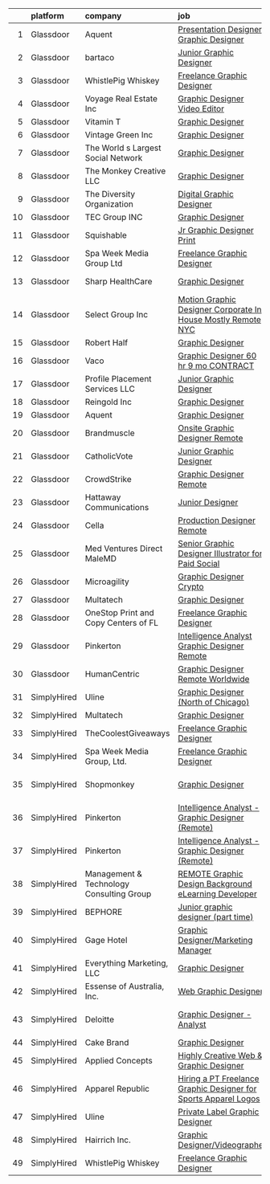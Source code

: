 

|    | platform    | company                                  | job                                                                                                                                                                                                                                                                                                                                                                                                                                                                                                                                                                                                                                                                                                                                                                                                                                                                                                                                                                                                                                                                                                                              | update_time   | location                   |
|---:|:------------|:-----------------------------------------|:---------------------------------------------------------------------------------------------------------------------------------------------------------------------------------------------------------------------------------------------------------------------------------------------------------------------------------------------------------------------------------------------------------------------------------------------------------------------------------------------------------------------------------------------------------------------------------------------------------------------------------------------------------------------------------------------------------------------------------------------------------------------------------------------------------------------------------------------------------------------------------------------------------------------------------------------------------------------------------------------------------------------------------------------------------------------------------------------------------------------------------|:--------------|:---------------------------|
|  1 | Glassdoor   | Aquent                                   | [Presentation Designer  Graphic Designer ](https://www.glassdoor.com/partner/jobListing.htm?pos=117&ao=1110586&s=58&guid=00000183c0c0e1cca118b909a4d98eac&src=GD_JOB_AD&t=SR&vt=w&cs=1_05b555d7&cb=1665386210083&jobListingId=1008189394084&cpc=654405A9B1E0A9F5&jrtk=3-0-1gf0c1ofci15t801-1gf0c1ofsg2dg800-dafe035123138967--6NYlbfkN0DMrcEu7yrtATojKJA7cEzGQ3FdRGWLh0CZQInL4ECGI9gD0Wolx9R2v-Aex0-GK05WbSFsLDV-Te1Dh9i4CkkhTa4Tp1t-hgTi2jUAQuQ6M0fJIXc-PCtuzlZ4axQ57Z9YNhLZtTDWZewO7ZXmT8cFzm8bI78Vb_bClEVD8pn7IDt5QMzzNrQ98jpIN4Cl89D-uhyqFcShGnT-wqJLVSB70zR_kDrMX0GyJDbBGzl1cfYhVvFg85t78JtEGXQbicNCe9585SwqxjDCjNKqeikAPYJrOEd1zi40Q8-guN9Dq7VUoS8vvong5urgySVIZtNHVgzJ_LMrs6qK6ac0IQ0VjUKNW1xNbBvlxZLEdGmSREH4jVNqIn9jva_5Xrez21OpTpyFVh8M3zuRZhd5RuhYCrV8PbC3oNcoXt5sm3NBzNP9j8BnQt1K8jcVR88bGrARtRqFyhKFyw%3D%3D)                                                                                                                                                                                                                                                                                                       | 3d            | New York, NY               |
|  2 | Glassdoor   | bartaco                                  | [Junior Graphic Designer](https://www.glassdoor.com/partner/jobListing.htm?pos=109&ao=1110586&s=58&guid=00000183c0c0e1cca118b909a4d98eac&src=GD_JOB_AD&t=SR&vt=w&ea=1&cs=1_a4728770&cb=1665386210082&jobListingId=1008195538398&cpc=A65DF3A704A48F9B&jrtk=3-0-1gf0c1ofci15t801-1gf0c1ofsg2dg800-568afbf9aeba3ab2--6NYlbfkN0BlujeBgMHumQcjqrG7eZo0wC1jyRMJMcNNulPEFN6lmJ5c0hhCyEZ90UovlTt0RyMrZtdnAi-IpIH1Qgxo7n_ESn41Fsk1QeEUDs8Sq5ys7s-6UvdMnXJy7X3XHtUsuP8YcIECm1h9J75NyWZrPqsWIbwmD0e3fPLjAzqLtQIYhKx4tmY0QW11XHHoEsobD5jiqKQNWF-z0BYeQ1XlcF9yXq-EHGywEE6CJ1rc16_QPu0Ho_N2bk7qx6QS9fXgqQl4SSDmH-DyHPsiyNMd2kMJcSNql0B17Vjk_MxM11HTjfsJSGCCV6OQvdtWf-Fo-3OJMYzEydfVh8r3nnSe_x-9a7OR_f6ymCs9Tjp464neBbHB12de4OZUSL9wPfgwMqT_1Y-SE6gIpJKKMHLEWD9TNQ0Yu9IkCqq9Vrq6rqKAoxmaPMLuJef_-r2mVvZLdxlDCalEdQ42dCnNIM7CmtRGhwLrtSp_OdsSps6Ht-OJFmN-VXKn_xIfxHDAGjFM9m3qOT6_QzD5KLmVUzduYX3BXVXgqNPTsk8%3D)                                                                                                                                                                                                                                 | 24h           | Connecticut                |
|  3 | Glassdoor   | WhistlePig Whiskey                       | [Freelance Graphic Designer](https://www.glassdoor.com/partner/jobListing.htm?pos=102&ao=1110586&s=58&guid=00000183c0c0e1cca118b909a4d98eac&src=GD_JOB_AD&t=SR&vt=w&ea=1&cs=1_4ec39f15&cb=1665386210081&jobListingId=1008181359351&cpc=0C139D4CAD5A6DB2&jrtk=3-0-1gf0c1ofci15t801-1gf0c1ofsg2dg800-52be9042b1ff7f65--6NYlbfkN0BpzkJ9iaZAQepf-UlRJVDzYUilFLtK1m6JBxaefMWZfXX8JIFmeanj6RZjiVJDiAy2DhTjVFdr4dUhq8imeAUoK_pAPeGqVmPoMgGVXdkfqUDRgWTp5WWc2g0ofzxrCdazxEcrTT9nOMAltIHN70DdVRIxeusoaexGKDe1txzIabmL97QHa6MTCe3xcLAldkgTCi9sjyPT0lovOmB7ubh4XcxE6c1inm1eOZFmbqHHvWuvYmOHEZ1coQ13EF_HGgn2d1YpS_l1p1pfyHjb-pJxHtqqGamtch0CTu-F4GyBt_V4YWyat-BZ0xekHAUXGboZuCrgNUchT7eQco6gxOp3i-TWxS4BfsxTtBf9Q1naRjB-qkg8UzmO-aX93B2nuyRLbVqyHwcVzEBizAEGj7KSgI3i00li_9jMW8XWCI080_Iwd-RZiBYQhqiwvl38vAx1FldsAxU0ZPHAYbGaySP4ebBAypP9BFraziZOK7LJL647Zxd8p4BxxBrU70KbdmOD9xt6RUOv3xeYfPCd7_3V)                                                                                                                                                                                                                                            | 6d            | Remote                     |
|  4 | Glassdoor   | Voyage Real Estate  Inc                  | [Graphic Designer Video Editor](https://www.glassdoor.com/partner/jobListing.htm?pos=105&ao=1110586&s=58&guid=00000183c0c0e1cca118b909a4d98eac&src=GD_JOB_AD&t=SR&vt=w&ea=1&cs=1_079a5895&cb=1665386210081&jobListingId=1008194025868&cpc=87034903B3AB482B&jrtk=3-0-1gf0c1ofci15t801-1gf0c1ofsg2dg800-674947933b15170c--6NYlbfkN0DLxniXb9xd09bch3T7EymxCrgj1jiT2kSu__xrmi42oGxIZ5iwolQYRZ_bwJ2cHFzCqYD5VJvajG2pLli8TgkhgwY5QB6ohRGggP_LG60c4BtjhRwozYcOT1rwlrCY_IawXKJ4nNQdS-zOMCOWJP6mJt-B7NQ_v0KAVJP-JRtdl3QJ8ImyziuOeGDqz_bXIrSLzxgGHIzRsGgoCbcfm2QVLaxyRs5-f5APTWcycovMpC3YZ0U86D3DuG2f1k1vtwcWsForZ-j6_jtNngoA7WJjNzrVAQb5ctqd4ZSwE5PScTIlWpgOekUCyoCQbWmyEBn17UTR01o9nagxj2fgKBsq6-lHLQAfVZrC0mfSNVqIVwOX5jtFff4c4Gq2CyH0uu4Abl3yEnsbAcwEiltFM9Ien6E5RGLqTyAgIZQ28zeFv33NVnp-zQnEbqGKXIjne8Z2MHhnZUBuWawwmuZHJ8KELE7ISfYvN0SLhEFuawnPPgw1MfyGfT0e7Dhbfinp_bxEJFYZOuObq5u6lMrMk98F)                                                                                                                                                                                                                                         | 1d            | Remote                     |
|  5 | Glassdoor   | Vitamin T                                | [Graphic Designer](https://www.glassdoor.com/partner/jobListing.htm?pos=116&ao=1110586&s=58&guid=00000183c0c0e1cca118b909a4d98eac&src=GD_JOB_AD&t=SR&vt=w&cs=1_e77f86ed&cb=1665386210083&jobListingId=1008183641246&cpc=8795CF9063CD573D&jrtk=3-0-1gf0c1ofci15t801-1gf0c1ofsg2dg800-28e16354996c2c24--6NYlbfkN0DMrcEu7yrtATojKJA7cEzGQ3FdRGWLh0CZQInL4ECGI6k5tN82kdM0OKoro5eXmjoTbE-_XDHeJwz7DyUD0U36nKemhDMib7G3rK7Fw0IUoK19tjSN72-049dDz3B3CXlvYNox5LBJmZDIWPv3a6pmbBBAaS8ml-a5LNXSy5SykxzEvTJ__YhhYAuO4KewoEsCLF-os4OxYUG6eiTIqpTxPtEmkEQFRunWGp45ixO4X8oY0TDJxQsiIDdsBT2oVNVCA1Ta0_bEV8psJ_FeN56LpWgx01v-KZdpKBH8uXmxAktxAPIOVycgMPuRi89fpU41p-MpPoXcD0uemRan42gMa6CK5cjIv9uaGxP8AFxuiE_FTHBYtFQ-Iphe-Xu7Y0bgmP-l-W2JxfJDkMkeQqMPpnOQgPqIdYWcIjM3nYWxwsJMm5BB9WGgI7teotO7Vd5bL3RqyUfbgVbELXJn-7j_OD4_XWaj38kK104e2WOlhQ%3D%3D)                                                                                                                                                                                                                                                                                               | 5d            | Remote                     |
|  6 | Glassdoor   | Vintage Green Inc                        | [Graphic Designer](https://www.glassdoor.com/partner/jobListing.htm?pos=104&ao=1110586&s=58&guid=00000183c0c0e1cca118b909a4d98eac&src=GD_JOB_AD&t=SR&vt=w&ea=1&cs=1_9edbd56c&cb=1665386210081&jobListingId=1008193922912&cpc=D2F1DE17EE1F43B9&jrtk=3-0-1gf0c1ofci15t801-1gf0c1ofsg2dg800-d5ebc4e28e8d5755--6NYlbfkN0AuAjYKnBHsdkcMxrD7ZJITXxV72vImVt5xOyKRJQecNC9OW9e4NL-w7CtiMgyWwMyJuIyA9q_73NpAsenMgKt7LiCX_LhsnGlCwM4LU_w16Y_gIh6Kb3UFVyISPPnnfIMomcDt7eUu1_OqBvVvHWgb1iTkTtEeb7Y2k6C7LK8bS80E5m9pFYuBnGO4I1iTtLXXb_gxy9Wj720lNzm0hKkZ_5TXaDE4XyX4PTbZZkPNSGUry1ZxbceT36HrLpd6CWwsk1yHbaONMm3lq-flTXpMr7opIIToYBemJmc8ITL9hOJjZBBHznMhT5WYciPY_P-3H-itkBb1gy0SOBjIenNhplNKatDimU39wQ3XWjC1TPQCksVf8UM5RzNh4lp27m_sR-_Bvna7vAyOeZK4GJoDA4Loe5pafXn7eHsGdJ0VxqzJgcGz37L4Femafyu8U1kHH135Qn9qqp4RgcqipGwYvpsKaPdOzyLcom3tgqMEZZBPdYrJgebIAtE11sGa_pDH1ZlhtvRe-Q%3D%3D)                                                                                                                                                                                                                                                          | 1d            | Remote                     |
|  7 | Glassdoor   | The World s Largest Social Network       | [Graphic Designer](https://www.glassdoor.com/partner/jobListing.htm?pos=119&ao=1110586&s=58&guid=00000183c0c0e1cca118b909a4d98eac&src=GD_JOB_AD&t=SR&vt=w&ea=1&cs=1_1584f831&cb=1665386210084&jobListingId=1008186340819&cpc=AC285F3A3ECA6BB0&jrtk=3-0-1gf0c1ofci15t801-1gf0c1ofsg2dg800-a9aa0802129d9564--6NYlbfkN0DSgjPPcnEdvoK3uuxfISLALE6pB1FR7YSHOr_tSg5_QGIhoz_2VqUepdcKLBLI_zTEfFToJ3KPwhlvAqpXEFveeh0gA_xh1p3n3Lemc2cai9NqSEoGldM03293D14IKRglFffHyPspx2JYirl1_isDP-O0LeKDYubcydMO7hBenqK8L-Qosu_tu34S28pKMl9pZYGpkg5J08d7S4nV8UF5480J9ihEuA5ocC8KEvx4cIYJt3J6njp34luDXTYXpjjow_3oxOjrvCayKJdD6b1j3YzfZ0nNr8ACb1wo0V3UE2KWfBrjDHY7Trpc8puMIKrbZKSyOVKvFgFCuI94RIW6GTtjDlmHeOPJ-XRZF_mSQG6y4m-a01ZYwZGIgH0b2VGcENGQqjOXf4zXnhn6JNwfAdRYnxdkIcY0ObjUzNooUFpigRCM-xKDIeaEi-HJWv4hxT0YFu7gIwEkd7wnugG0qf4h4RrVJAevTwbEWpcG_0lKG5DbeUBvm8rolL1Uca4gevnJXSvSWqgLW3bJKu0ts9oCKclizo2mwx1cCDkzGKkC2TUCyA4o17sn7JrC7x72QF5mL5NSXzYmqOMQPedO)                                                                                                                                                                                      | 4d            | Denver, CO                 |
|  8 | Glassdoor   | The Monkey Creative LLC                  | [Graphic Designer](https://www.glassdoor.com/partner/jobListing.htm?pos=126&ao=1136043&s=58&guid=00000183c0c0e1cca118b909a4d98eac&src=GD_JOB_AD&t=SR&vt=w&ea=1&cs=1_0ec640f4&cb=1665386210084&jobListingId=1008192226164&jrtk=3-0-1gf0c1ofci15t801-1gf0c1ofsg2dg800-301686e055c89909-)                                                                                                                                                                                                                                                                                                                                                                                                                                                                                                                                                                                                                                                                                                                                                                                                                                           | 2d            | Remote                     |
|  9 | Glassdoor   | The Diversity Organization               | [Digital Graphic Designer](https://www.glassdoor.com/partner/jobListing.htm?pos=121&ao=1136043&s=58&guid=00000183c0c0e1cca118b909a4d98eac&src=GD_JOB_AD&t=SR&vt=w&ea=1&cs=1_d52dbc16&cb=1665386210084&jobListingId=1008175346913&jrtk=3-0-1gf0c1ofci15t801-1gf0c1ofsg2dg800-55bcdb680b805e18-)                                                                                                                                                                                                                                                                                                                                                                                                                                                                                                                                                                                                                                                                                                                                                                                                                                   | 9d            | Remote                     |
| 10 | Glassdoor   | TEC Group INC                            | [Graphic Designer](https://www.glassdoor.com/partner/jobListing.htm?pos=120&ao=1110586&s=58&guid=00000183c0c0e1cca118b909a4d98eac&src=GD_JOB_AD&t=SR&vt=w&ea=1&cs=1_93a5570b&cb=1665386210084&jobListingId=1008175110136&cpc=3BA4CE39D5B5DEF5&jrtk=3-0-1gf0c1ofci15t801-1gf0c1ofsg2dg800-167c92cd2bd71817--6NYlbfkN0B8vS6bc36DTHGspma0udV7AmwBIJajZEXkYJEux8KgPmqjBA99AH3tqvDFkChi23cMefmQLGy8bTdH3XAIf3S0qdeDrrKlE42T3xE8KNwQYv7TKuhjwrjzGFtarrlifvo1BLzWG4pjj0zftSiFVnqYlxxZh2U1SpdB9H57yT8mmP1uu3nUnt05Wu7Kd3UCULWO5mSxoll9KbQ-dnPty817xtxE7lSRDeyHBamQQrTWuPnQspM1F_k2DHnrfDqRNE0S0lIU-BzfF7m8jGfSa6LEABo3t4aH1IDnThNl16atL0FJRxTan5kH9qcXeJuucYUdBIOJPi0xJpKF_oDK7qrTrMvNVZruTpdzrWlfpfS6CYcmB3Vj4dT1shdDY7J1T0XUgsTeMXZi7-_cL6fwSKp8NSI7Gp4nKe2RR1uhNzfrzmKHLk80XpGUiJtqxbolUNzNpXdVm13XYJ9sHc9xy0I6_X2tXF33JAi3niqXMnDTBNYrtYDZ12-cqPMHYEqJtAw%3D)                                                                                                                                                                                                                                                                        | 9d            | Fontana, CA                |
| 11 | Glassdoor   | Squishable                               | [Jr  Graphic Designer  Print](https://www.glassdoor.com/partner/jobListing.htm?pos=130&ao=1136043&s=58&guid=00000183c0c0e1cca118b909a4d98eac&src=GD_JOB_AD&t=SR&vt=w&ea=1&cs=1_081c5d50&cb=1665386210084&jobListingId=1008191922785&jrtk=3-0-1gf0c1ofci15t801-1gf0c1ofsg2dg800-f051886b255a86e6-)                                                                                                                                                                                                                                                                                                                                                                                                                                                                                                                                                                                                                                                                                                                                                                                                                                | 2d            | New York, NY               |
| 12 | Glassdoor   | Spa Week Media Group  Ltd                | [Freelance Graphic Designer](https://www.glassdoor.com/partner/jobListing.htm?pos=101&ao=1110586&s=58&guid=00000183c0c0e1cca118b909a4d98eac&src=GD_JOB_AD&t=SR&vt=w&ea=1&cs=1_76bbd1bf&cb=1665386210081&jobListingId=1008181262791&cpc=2CAED5C921A5F994&jrtk=3-0-1gf0c1ofci15t801-1gf0c1ofsg2dg800-aff8567d6b7d4b5f--6NYlbfkN0Ccz91IikEUpXkkAqmC46vnVGGSbrSQJDjRi725E1r7c1AqDusr12jHHKSffQxsfs1ettvMD2a6gAwyXEGHc4Mon8Fa7XS3go0xxN7GTYr-MEFGROXmPWd2L1VIFDWwC8xOUcVMxBaiy88ZX39fIn6vRD4Zr76ZG1tzqg485Caipe6zFlAEwFg3A25wEMl--WX4OZZ8TyK_r43AoQlLVN0ILA1yV1BPP4GcT8GWPgaXdAoOA7z-BCHgvPsJvuQOTabqgk-kBmkCu39QEmeZd05yDBWfe5yOa-mvIOl6dwW4uZ6DdJWl2A_seX_ULhqPwpTOAHEGTyoPrpUA-Ce890s-yNKBKHZbe_tizWYaLCNiF0AzlwrXk6HCWJSQfpxRKa2RrNHyGVZFyG5AGq6RIqUqXXJIpLIP-irnFxfQchF9rrAA_RAFqDJ_0IjbUaRfqEH2OCRVvaEzLY2_xF1YqJvgXuHoBdYE2Mk_I3MGgIQh9b5LN2QoOgdA05RIAW9TbJN2rC9toXJ_yg%3D%3D)                                                                                                                                                                                                                                                | 6d            | Remote                     |
| 13 | Glassdoor   | Sharp HealthCare                         | [Graphic Designer](https://www.glassdoor.com/partner/jobListing.htm?pos=122&ao=1136043&s=58&guid=00000183c0c0e1cca118b909a4d98eac&src=GD_JOB_AD&t=SR&vt=w&ea=1&cs=1_92acc5de&cb=1665386210084&jobListingId=1008190616860&jrtk=3-0-1gf0c1ofci15t801-1gf0c1ofsg2dg800-7a6fd0d47a4439c7-)                                                                                                                                                                                                                                                                                                                                                                                                                                                                                                                                                                                                                                                                                                                                                                                                                                           | 3d            | San Diego, CA              |
| 14 | Glassdoor   | Select Group Inc                         | [Motion Graphic Designer Corporate In House   Mostly Remote NYC](https://www.glassdoor.com/partner/jobListing.htm?pos=118&ao=1110586&s=58&guid=00000183c0c0e1cca118b909a4d98eac&src=GD_JOB_AD&t=SR&vt=w&ea=1&cs=1_752e8f91&cb=1665386210083&jobListingId=1008181213588&cpc=654405A9B1E0A9F5&jrtk=3-0-1gf0c1ofci15t801-1gf0c1ofsg2dg800-3f748fb11180b090--6NYlbfkN0Bcn-ADAbRvyrq3DH3YqD1gQOSfU_zTPvvfh0XXiz3pBAa41gXbEVBKQgVaXyt5edKEYd5pxW0tcw9FeE6qVfuNWD03rNaruU-mBuwyx0Jw4mqSjMvWFHFNInhOilxyvEqmbOh00hSG4AHyVNzT_0-Y87FI8nRg7vby1KUkglKQaLLSTjduF9XGmFwp-QfMqV5V87bAtpmneQgRU7WX0ffQx3R_joie7NfE4Hhp3hkQfpIympCfCrUptIth3MUWEWkmZLWqEi3cSFzqaa2W-AawOOYfhrGEW3BLcy1_EUz8WN099ftgm78jJVom2FQeE_bjOR_hG9jKONgbEUyT4AUt0ywY0hrvQ_RolUqE3_yJRjytz1WwoE72u7VSVAYaqsxJeRynwsSRefBle0EVsOgk4dCZA30nxyvaVpQHjXJkvHpvxUHszclTXtLjpraj6QdvnpzhFBWr6rD1FORFmTF1RmfXUK3QwIWtSWw8TYe-09fWsFnlPuCKOYMwMdVUBD3rGj2VumKpOv3g4r5W9o6G)                                                                                                                                                                                                        | 6d            | New York, NY               |
| 15 | Glassdoor   | Robert Half                              | [Graphic Designer](https://www.glassdoor.com/partner/jobListing.htm?pos=113&ao=1110586&s=58&guid=00000183c0c0e1cca118b909a4d98eac&src=GD_JOB_AD&t=SR&vt=w&ea=1&cs=1_5d3172a4&cb=1665386210083&jobListingId=1008174208454&cpc=FAE5E775D180B2FB&jrtk=3-0-1gf0c1ofci15t801-1gf0c1ofsg2dg800-3781f0c8b4222323--6NYlbfkN0CpzDdaQkua3np5pkmj49lKioZwmwxQ-yx5plwbYmV_M2CLBDBrPEXoXkIUtnH_BUd9RtSxq9SkV0NMHbbw7C2vW884ASuHAokGZ7EmDj4ljH8C-mI-1lxWTnYN3W0i0GBkDezBqjC5yIYFyBuA_59mBX9UA-CKFp0RZAFmgxO8uenxYFByy4t4sCikfXpsldTJDEFo-HXyg1SLlcSb_HqlbjEyM4CjG0_BYi99XOFiMaV-8XYyeMKpLuz8PjaWb4Sk8dBbSkZeLfjWCsf5wOU92VwJgs3krwDSShJi5LKcnSva_kAWyoRqa7nvZL6tQnMc25Q2mI2lzT3ySEIr0S4FFdyGm9oRXv93yu8dX6ap0L7xKKW7SLPvgKko1VdpfprTFQ7pLwlGGSOEZqJz4-a4VO4YtRbl8wtd6rViUn3W8hQh31_ng-qOZZ1KvY0bPyygNuu3JfEOSySfvRFaFM-lJT4-sM7kCyh0qqXJBCf-dIEPyMVhYf3XX5FycprkA0h7Tfq4AKRBf9GO8y3Zv9YFbcuzix2oDqI0LtpYManmJG4g1unJSEd1AR47mIRSWik%3D)                                                                                                                                                                                                        | 9d            | Denver, CO                 |
| 16 | Glassdoor   | Vaco                                     | [Graphic Designer    60 hr    9 mo  CONTRACT](https://www.glassdoor.com/partner/jobListing.htm?pos=112&ao=1110586&s=58&guid=00000183c0c0e1cca118b909a4d98eac&src=GD_JOB_AD&t=SR&vt=w&ea=1&cs=1_77356ce6&cb=1665386210082&jobListingId=1008189475864&cpc=654405A9B1E0A9F5&jrtk=3-0-1gf0c1ofci15t801-1gf0c1ofsg2dg800-6cdabb6327df1b9b--6NYlbfkN0D_sybMACCpf9B-677oK5j6rPldVB6BlrVvFjO_o-GJZbzuF-qh4PxErFUqfUsv_6smaKFbwxI0EiONsFsSOGHKeO7gHGW_uYjGMZPbyX1Bh3jt19FR-IpjOjukM0ogT6bAPMgPrTFWBntmGGfjdJBu7c9CzWyulVQaXkOD2cGfEGciBZ4uvvAk_HLwaYAXsbHyJwQg-geHylSZLAbL0ClXW9J7DNcbD738q4c_Ck34f8yt3vw1FcRLgvF7USnJ--oU9sCx9j6wirGR7yrjwa_HCgVvCsjiHShTUsJ0gDiSVDXKSDE1Lpx7RgQr-yKPqQNHfwmXkWOWrfihfIbGwcOItQWTHnxplXyve7Woo9NrAcfRBlD7phobdAD4VZbQldugGfe4vrDjxDtPPwsK-lbhsDPqRTiv0cgkYoLJ7lUHz-BGf38jH9E_Yl8gcTmNnDC-ngIqan56pAyt1SEf5BoQ4gKGfIb8oXi20EpeQheVsPOQBE1rfIdh8x9DfhmVqNwy8Xl3uWCLsPbtvernzg2jOxHmdfq5Mu04d_0tTxe4jQ%3D%3D)                                                                                                                                                                                               | 3d            | Dallas, TX                 |
| 17 | Glassdoor   | Profile Placement Services  LLC          | [Junior Graphic Designer](https://www.glassdoor.com/partner/jobListing.htm?pos=115&ao=1110586&s=58&guid=00000183c0c0e1cca118b909a4d98eac&src=GD_JOB_AD&t=SR&vt=w&ea=1&cs=1_513b1da9&cb=1665386210083&jobListingId=1008189721876&cpc=F4EED0218A761C36&jrtk=3-0-1gf0c1ofci15t801-1gf0c1ofsg2dg800-2dc44f67d7a8245b--6NYlbfkN0AB9QmTA0CCjNV0D_cA_rQfbQIKI-slyn3CIlmX3zDlnjEI3r6Ie5n1aNp-tGvbrIQpyb56rjWieyd9J6ng74afQQaGOSMd3329-xqQvPewLnVbHa-cyaN2yyb-atIVbeV-ONv_K9O1AANCX5-xi-n5XyJqCiZje8xlboALDuV-RiEFr69p3KF8VlIoB9j7YF0vucPqJY5nFxSY-7nv8oG3viKMg32L1di5zctyxc5rmY0n2tZoxrzSprYCPn3MXzsivrHEUqkBjK12ArAc2llR2O0N2RLvLxk8wAbP1uc_3w4QXE1yJCE1509CtKtdgL1OkAV-z5LFX11lfohP3qJY7OoKvJ8fNCfKxk8OS9y5zQ_skF20XPuzkIs2RNh8BFaAwa4ui1vzIdOFcY7Vhzi6e3Vy8WXFOlAzVqlrm0cvmmzanPgddeePcLWSqjeajZo8Xbg83HjX4uG47sPjTzZukFbV0E3bINRlUorJG104gDUVBsZ5e1RjGjJoP3Z4-UmNyct9JwnKRpzAunNfZn3Q1bhBLd84mCmjMFKlhdqivPuGDjoZlHseDpfvHYBxpbw%3D)                                                                                                                                                                                                 | 3d            | Arlington, VA              |
| 18 | Glassdoor   | Reingold Inc                             | [Graphic Designer](https://www.glassdoor.com/partner/jobListing.htm?pos=125&ao=1136043&s=58&guid=00000183c0c0e1cca118b909a4d98eac&src=GD_JOB_AD&t=SR&vt=w&ea=1&cs=1_187d68be&cb=1665386210084&jobListingId=1008193079690&jrtk=3-0-1gf0c1ofci15t801-1gf0c1ofsg2dg800-f1dc77d761f1d16f-)                                                                                                                                                                                                                                                                                                                                                                                                                                                                                                                                                                                                                                                                                                                                                                                                                                           | 2d            | Remote                     |
| 19 | Glassdoor   | Aquent                                   | [Graphic Designer](https://www.glassdoor.com/partner/jobListing.htm?pos=114&ao=1110586&s=58&guid=00000183c0c0e1cca118b909a4d98eac&src=GD_JOB_AD&t=SR&vt=w&cs=1_af164356&cb=1665386210082&jobListingId=1008193117423&cpc=84DBBAA61F05C438&jrtk=3-0-1gf0c1ofci15t801-1gf0c1ofsg2dg800-d2f594ef4ce05e61--6NYlbfkN0DMrcEu7yrtATojKJA7cEzGQ3FdRGWLh0CZQInL4ECGI9gD0Wolx9R2v-Aex0-GK05KaUHemNMpjs_yv5qL1xOBpeIT_qmkrO6Xrd0TGTaO1DAj25TFOvoUABzFcL5FAPTwJXm2IJoEij2q6xT2vqlexKkxyOHzFGK4h8L9dkQM6-lweWE5hHzhEkQcGnINqFsR6-8HY1Hk71OOvQ3V3Atuy0JvTKGyAZPIdOECGqrWgLHR4y-eeCzcgQAMUGOwRgCQAK_-Y9yw_qHTY5vk2-7Haf_hwKq-V3bvRdWfAAYaECcDBwC_f4W_ybsj_JW_bdy9E_XzWS027B9GB6pluAUIfCwcN-f4rDWd7gwTuWKoGRh31Farex6HOGPd1r5cc8IS-hsI-Q0JU7JcNbTunSrwBBYKz_kzWMrgo319-_X9oOIiEN44CrLX-ZhVURi0CKaBmKCq9enhFw9ksz_srdYQ)                                                                                                                                                                                                                                                                                                                           | 2d            | Dallas, TX                 |
| 20 | Glassdoor   | Brandmuscle                              | [Onsite Graphic Designer  Remote ](https://www.glassdoor.com/partner/jobListing.htm?pos=124&ao=1136043&s=58&guid=00000183c0c0e1cca118b909a4d98eac&src=GD_JOB_AD&t=SR&vt=w&ea=1&cs=1_6faa170d&cb=1665386210084&jobListingId=1008190820425&jrtk=3-0-1gf0c1ofci15t801-1gf0c1ofsg2dg800-3bd8feab93073edf-)                                                                                                                                                                                                                                                                                                                                                                                                                                                                                                                                                                                                                                                                                                                                                                                                                           | 3d            | Remote                     |
| 21 | Glassdoor   | CatholicVote                             | [Junior Graphic Designer](https://www.glassdoor.com/partner/jobListing.htm?pos=106&ao=1110586&s=58&guid=00000183c0c0e1cca118b909a4d98eac&src=GD_JOB_AD&t=SR&vt=w&ea=1&cs=1_c4305dd2&cb=1665386210082&jobListingId=1008186311091&cpc=8795CF9063CD573D&jrtk=3-0-1gf0c1ofci15t801-1gf0c1ofsg2dg800-54b75850202293aa--6NYlbfkN0AZiaPZyccuKjlre0e0RaBFeO48J0QExrO5hcuLctOVaGUVgODFpZMAdomBMAQ5xKz9jHwNX9t_mtWubLqo3xknMdez1-V7Di4jCSeLU23MXfEcxFkE1NkIWVgLyhkwXYaPt-wblrr_DasuULcIn2rubb0n0MAi1rq_kPjow52lr1DTplh45UPf6tOhSCyBXWx9-fDuWz0JOpea-BXRuzqdcghYXz2nsh9VgvmBv5f-GB3_qkFqw22WBpOzwMHa3_I_xPRvmHrGzAt6TOR5Z5f6MD3xDjasxXYjeZQ04-ju8BM4w0P7R929_sN0Yg-k3fG0caLVZ2mLfsjgjCDtUhMlptQk3bdYaUjlDgeuga53bDJXUqkfZz4oSLXBfkSEEMTXCdss_jHKunZWbtf5w0Ug4dYvD8mcoGIUJYcI6-m_7jTnk3NB341VtZ0xhfGwUL1HR48Uf8Vzjn5ajXUx9hJFKulWLX7ENY4aE9AVEi9X_DiR_8-ScsWuVfSrRD3Zi0I%3D)                                                                                                                                                                                                                                                                 | 4d            | Remote                     |
| 22 | Glassdoor   | CrowdStrike                              | [Graphic Designer  Remote ](https://www.glassdoor.com/partner/jobListing.htm?pos=128&ao=1136043&s=58&guid=00000183c0c0e1cca118b909a4d98eac&src=GD_JOB_AD&t=SR&vt=w&cs=1_ccb3e6f7&cb=1665386210084&jobListingId=1008186428294&jrtk=3-0-1gf0c1ofci15t801-1gf0c1ofsg2dg800-6a6c2f1c1b8ebf81-)                                                                                                                                                                                                                                                                                                                                                                                                                                                                                                                                                                                                                                                                                                                                                                                                                                       | 4d            | Remote                     |
| 23 | Glassdoor   | Hattaway Communications                  | [Junior Designer](https://www.glassdoor.com/partner/jobListing.htm?pos=108&ao=1110586&s=58&guid=00000183c0c0e1cca118b909a4d98eac&src=GD_JOB_AD&t=SR&vt=w&ea=1&cs=1_f33868a6&cb=1665386210082&jobListingId=1008186079183&cpc=654405A9B1E0A9F5&jrtk=3-0-1gf0c1ofci15t801-1gf0c1ofsg2dg800-4fa3c6bb33f7a0d0--6NYlbfkN0D788tVLZnHYB2JKTLmCXo4PydfvtZKcdbYx6lxKaz3IrhQhSRY3fRDvqzjbdAoh7QWCFLOYops_uDQ0uoSBksKt0pnr1zDm_dRpfEViE_pMROOAEDggbkzulHYiHXauczwbmSAtViAOPkoobojOJpGcFr4OVRXOa5Y8KNETAh6ecf4OdUqOocYsDSROCoLap2482U5MtXZH2y9-1_oaSSeeAXSHBLJli2CAcaWhLTqpikjHIQgZZn7qsszHOgMiEenWFTQ2pKrARBcWWbB8eWYbQoXVF5J4sUO5tRUgktgiO-1G54UadIbUi6_3Y3ZJNu7l6zAhoploVvWQbI_wwubvYtOiERt9rwasnnLhuKrMp7xm-dZE1jz7iw3EnmDfRZhLg98ssbxrQqso-h6srO4n4LzallvnoA-IVNSj8racTn2sgN3H4E2GmAW0mt97GvbBKbmF4zjUUfofJMU7LVuolaJNCan8duUpiExFOPY94WdQwyH6qlb)                                                                                                                                                                                                                                                                                       | 4d            | Remote                     |
| 24 | Glassdoor   | Cella                                    | [Production Designer  Remote ](https://www.glassdoor.com/partner/jobListing.htm?pos=111&ao=1110586&s=58&guid=00000183c0c0e1cca118b909a4d98eac&src=GD_JOB_AD&t=SR&vt=w&cs=1_456fc84a&cb=1665386210082&jobListingId=1008192010267&cpc=9908D8D4413DBB8A&jrtk=3-0-1gf0c1ofci15t801-1gf0c1ofsg2dg800-c55bdd659becefb4--6NYlbfkN0ABL5jwqrJX8j4-zsE1pdctockIOMh3bUiDojLxDHSgfjY1UHgK1fFly6Rn3_eRZiETi_9sS1OksCo0RL5-W9pyS7gsGQPMZBEFrSQNMDZQ-vs6B62b8kbHjz4RSukxlvU0rCp6qTuzzwJvGRkM3Zy0rBecFICUWGjuj1tyqJHkb4yyIpVFuxHOC8DZt71BcfwrUqTT2RnoG8ZqLbRohzuCpdG9lrHB4UsJr7PUdbVyKzk0Sjke-8GVaEQ3Q4RNntrJLoE8rM98GymTTzREM0SCgqXcKfxz_QLj-RHQr_nhEwPrHsXQmOZ2W84w1EUmfX3lW2Clyula9zhOjOcl26umSmoYXhKa4tHW6RIVuZg1r_5n-fGbBJx4k4ogPV6SCOAz5-G-SbLG3c-3cYlEcrbNbXHwCednC110XINu3p__pTIdbty2gx-6swSSW1HYDRKI1AFTkgzGFeQbmTBUvPb50gwGYCQemqJt2XeHDtgSY-3UHVim6sGvnmFknTAKwURBY2-lE22oX4rgWOk4vslNmkO35DCx-0XxIdJb2yDnqeCWIHWETN9toZvE4qUiQ_7ZctkVlxH7uqoy2HzMw-QPhrglQnrEpZV0d0Rb6iLf3E8m3sNPZmkPkR2X028t2rr8v43dTBJwsUkUYNpzNZNosg3S_HGPd0GljQRCZwVMh2LUTj8w8DkjMx5R699UPAwiUSQjKSDAfpYzxivudQPLAFv7gAea508CYDYyrYOxum2H3YB7cnZWV3zVFZ8Rvd0%3D) | 2d            | Boston, MA                 |
| 25 | Glassdoor   | Med Ventures Direct MaleMD               | [Senior Graphic Designer Illustrator for Paid Social](https://www.glassdoor.com/partner/jobListing.htm?pos=110&ao=1110586&s=58&guid=00000183c0c0e1cca118b909a4d98eac&src=GD_JOB_AD&t=SR&vt=w&ea=1&cs=1_925abe0c&cb=1665386210082&jobListingId=1008194007467&cpc=334ABAF5D42DC775&jrtk=3-0-1gf0c1ofci15t801-1gf0c1ofsg2dg800-f60674a99e6363e0--6NYlbfkN0D8ZoknXJXAqP9kb4LesIFa293--zwnhqz-oO5zQftadKpaOlhwikvb6-dQGh_59o8e9FWUAnxfABqO1WyZc6MphwSHXxi5J3kaFe-glj0eAeayCBdoeg-DJv9frsuGmBkRhgxYtvTqBGROBb46xrgh6bERnPKmCvIH1oVGPdZIun0WPu_SEkKFb8PK9I8Flx-p99E30DDjm8-Vjy2VKAXQacqeX_rd6RWR-q-L98qytHcRR4HXxrGvKNuZE3YPp9ZNLC6KRWUf9EgoFAmXwz8Bh7IJLsmY9owXkkE1zv3qR0VHlOSdlZrb85G1oHiiVtpuYqYy0bUwgxHe-xoXLcf8GVgMz8a4MKRuzLwmZ-CzKsfY1x1P9nroRfA9o_pSceiiXpPnF9W5dnLGXMBgxg_9nJQvN1NoqAd5bVDycYFYq_eLUc6XBdnb5vcRk48nxyPZoHSW2HBkLQiO2_VmQ7Xv3aOvPnmwtzUKWgC4Knn74NYGfDOh6vPP3mFpqT7AiNs%3D)                                                                                                                                                                                                                                     | 1d            | Remote                     |
| 26 | Glassdoor   | Microagility                             | [Graphic Designer Crypto](https://www.glassdoor.com/partner/jobListing.htm?pos=127&ao=1136043&s=58&guid=00000183c0c0e1cca118b909a4d98eac&src=GD_JOB_AD&t=SR&vt=w&ea=1&cs=1_7340627a&cb=1665386210084&jobListingId=1008192456443&jrtk=3-0-1gf0c1ofci15t801-1gf0c1ofsg2dg800-a4fa934bcaf25aa3-)                                                                                                                                                                                                                                                                                                                                                                                                                                                                                                                                                                                                                                                                                                                                                                                                                                    | 2d            | Remote                     |
| 27 | Glassdoor   | Multatech                                | [Graphic Designer](https://www.glassdoor.com/partner/jobListing.htm?pos=107&ao=1110586&s=58&guid=00000183c0c0e1cca118b909a4d98eac&src=GD_JOB_AD&t=SR&vt=w&ea=1&cs=1_d4f95c51&cb=1665386210082&jobListingId=1008188384801&cpc=8795CF9063CD573D&jrtk=3-0-1gf0c1ofci15t801-1gf0c1ofsg2dg800-a6078b4586349207--6NYlbfkN0DLWr0FuvwmpNY589ecXM0wpB-l41nBtAe9mv-PvJGiqbBrAXxSTLkFdc2FbmfvAyCMIZs9KyNdlPArPbLiDYgROrmpXbwEfYHvr-B7xlALVs5eQFYNnbTlrTBLQGb6_Xe9FQycPGSzD9JOLYDzbiAjZLc8v44qd80NBJNRV3ti2JUFXUrP_A6aL4Twgy4WdmNllxs4S0OW0f3ToafgIDr1qgzOVlwWLO_Bco_lSTam0k10PcfxmlalCMmbirjSVDE7mlZdNibsq4HwuDlhFOiwCIZl0HT5cO1AY2EDhWhcxEJxprd2ISjIqLEzIO-PvBkzWeRZyfAnVqbtHYW7LNWxGJf5gd2wxEK-4VlCOTktVSx7-Za9Y25pk9jGr9PK11sbq8iBv6zpDPmjL7ZJlYsE8TZ34rfbn0XxW7HpYwbEnQVCL9Ih08bGBSdmeoMdrDRCqUA2vs8BR0TXv65gfdnIQakY38ku-9glUAyY4-VvhLiQ4yriaUFN)                                                                                                                                                                                                                                                                                      | 3d            | Remote                     |
| 28 | Glassdoor   | OneStop Print and Copy Centers of FL     | [Freelance Graphic Designer](https://www.glassdoor.com/partner/jobListing.htm?pos=129&ao=1136043&s=58&guid=00000183c0c0e1cca118b909a4d98eac&src=GD_JOB_AD&t=SR&vt=w&ea=1&cs=1_67d15ad4&cb=1665386210084&jobListingId=1008185916227&jrtk=3-0-1gf0c1ofci15t801-1gf0c1ofsg2dg800-0b30c831e73b9008-)                                                                                                                                                                                                                                                                                                                                                                                                                                                                                                                                                                                                                                                                                                                                                                                                                                 | 4d            | Remote                     |
| 29 | Glassdoor   | Pinkerton                                | [Intelligence Analyst   Graphic Designer  Remote ](https://www.glassdoor.com/partner/jobListing.htm?pos=103&ao=1110586&s=58&guid=00000183c0c0e1cca118b909a4d98eac&src=GD_JOB_AD&t=SR&vt=w&cs=1_5f3dcf85&cb=1665386210081&jobListingId=1008193401061&cpc=8795CF9063CD573D&jrtk=3-0-1gf0c1ofci15t801-1gf0c1ofsg2dg800-b6be21e290381dd5--6NYlbfkN0DEMI6QzMzxi0DD_pMYXICmFoJq-H5LrGXX8bv2zgXFdjxvhNogYZCFzXGj-zNuDRz-lQ-eKMK5uYQA7LxZDrAkSkyzRK0KxGRWlXl_rNUKz_feRLz9lvmk_GdhTWBURSfyHyB7yW5BcTAZfMv4taSQR4w_K6O0sa-eSLkgEs9Ss5yVoCn3q3hn0gOcXICi1bAh2HshMJYjWU0AKr-JQfEcp2-20SGtN2zMnonNgLDHOZ4wfxFmxdETZR6-stGEdHEBF1xekEsOqBWeoFZzKmpFHViFzu-_2HjCyM-2Jv2LyJ687dFMdUmpA5j6bwZ14p49bkt_lyn9z2IULwZriKZLvulx39ibz6qH_lrgUfzwqeZ1JweGbHvv-A9fsJ8QoDd8ZYmR8uS5GSkvIIZjDdmqiULqmsL1-828RBbNwbZQFxGRoJ-uv5jzOIwJSzaB-LYzX-Jf2Mv--aOE_O4tpe4Z-7ogHQcoJZ7BxmM8Ww2LB_6t26fEkwas5cx4FjW0ERoTS78UYStcRM6_avm3EDQngO6umWXVtUAW5DSPXfuL-t1Lv71r_annJOqioTMSokAhAfIWU8dPzP1is0Hf8PGpWm5zV3ooYMRmQ6Pm9nA5qg%3D%3D)                                                                                                                               | 2d            | Remote                     |
| 30 | Glassdoor   | HumanCentric                             | [Graphic Designer   Remote   Worldwide](https://www.glassdoor.com/partner/jobListing.htm?pos=123&ao=1136043&s=58&guid=00000183c0c0e1cca118b909a4d98eac&src=GD_JOB_AD&t=SR&vt=w&ea=1&cs=1_51ebf857&cb=1665386210084&jobListingId=1008163326943&jrtk=3-0-1gf0c1ofci15t801-1gf0c1ofsg2dg800-e513657ab4d43338-)                                                                                                                                                                                                                                                                                                                                                                                                                                                                                                                                                                                                                                                                                                                                                                                                                      | 13d           | Remote                     |
| 31 | SimplyHired | Uline                                    | [Graphic Designer (North of Chicago)](https://www.simplyhired.com/job/RzLHb5BWFKaizBPS_Edof1XZMVPkzMPe9HGPedQzpmdSBUqA-TFGkw?q=graphic+designer)                                                                                                                                                                                                                                                                                                                                                                                                                                                                                                                                                                                                                                                                                                                                                                                                                                                                                                                                                                                 | 4d            | Chicago, IL                |
| 32 | SimplyHired | Multatech                                | [Graphic Designer](https://www.simplyhired.com/job/QMy7x6_kWIZc3altz3WrHgDLNQzt7HP-RFH-RZM6rFNt1NbqzcR5-A?q=graphic+designer)                                                                                                                                                                                                                                                                                                                                                                                                                                                                                                                                                                                                                                                                                                                                                                                                                                                                                                                                                                                                    | 3d            | Remote                     |
| 33 | SimplyHired | TheCoolestGiveaways                      | [Freelance Graphic Designer](https://www.simplyhired.com/job/RLeVriDFQ-0N3S_bXsJCIexmjRXoQ3XP0WH5-IiM4cMpTwLU6dm8JQ?q=graphic+designer)                                                                                                                                                                                                                                                                                                                                                                                                                                                                                                                                                                                                                                                                                                                                                                                                                                                                                                                                                                                          | Recently      | Remote                     |
| 34 | SimplyHired | Spa Week Media Group, Ltd.               | [Freelance Graphic Designer](https://www.simplyhired.com/job/CryJR9AAKf2L_34sWWK4HpZ5pNw0S29kdN9ZfG4C2bArA1QJeplmqw?q=graphic+designer)                                                                                                                                                                                                                                                                                                                                                                                                                                                                                                                                                                                                                                                                                                                                                                                                                                                                                                                                                                                          | 6d            | Remote                     |
| 35 | SimplyHired | Shopmonkey                               | [Graphic Designer](https://www.simplyhired.com/job/oWDnhXG8Jj_YARh2VYWYvuXT6VrT-utHlWI3SRi2ZkfVxzI8MLkTyA?q=graphic+designer)                                                                                                                                                                                                                                                                                                                                                                                                                                                                                                                                                                                                                                                                                                                                                                                                                                                                                                                                                                                                    | Recently      | San Jose, CA +2 locations  |
| 36 | SimplyHired | Pinkerton                                | [Intelligence Analyst - Graphic Designer (Remote)](https://www.simplyhired.com/job/IjcmmtNQLVVdl5VbnRTH4N6M1xTXvqMmA4PSuLhNk9CIsPP9tGIPvA?q=graphic+designer)                                                                                                                                                                                                                                                                                                                                                                                                                                                                                                                                                                                                                                                                                                                                                                                                                                                                                                                                                                    | 2d            | Remote                     |
| 37 | SimplyHired | Pinkerton                                | [Intelligence Analyst - Graphic Designer (Remote)](https://www.simplyhired.com/job/IjcmmtNQLVVdl5VbnRTH4N6M1xTXvqMmA4PSuLhNk9CIsPP9tGIPvA?q=graphic+designer)                                                                                                                                                                                                                                                                                                                                                                                                                                                                                                                                                                                                                                                                                                                                                                                                                                                                                                                                                                    | 2d            | Remote                     |
| 38 | SimplyHired | Management & Technology Consulting Group | [REMOTE Graphic Design Background eLearning Developer](https://www.simplyhired.com/job/Yn_o2Gb2AbKzyjtWucTQthiRvYC2V5L3429cwVlSBtjayr1ahiOxLg?q=graphic+designer)                                                                                                                                                                                                                                                                                                                                                                                                                                                                                                                                                                                                                                                                                                                                                                                                                                                                                                                                                                | Recently      | Stanford, CA +24 locations |
| 39 | SimplyHired | BEPHORE                                  | [Junior graphic designer (part time)](https://www.simplyhired.com/job/Q2f_45fMMEbLlj1F16NfIJv0FV-hctnAlXHDZsb-G2Ajms4kp9uY7Q?q=graphic+designer)                                                                                                                                                                                                                                                                                                                                                                                                                                                                                                                                                                                                                                                                                                                                                                                                                                                                                                                                                                                 | 6d            | Remote                     |
| 40 | SimplyHired | Gage Hotel                               | [Graphic Designer/Marketing Manager](https://www.simplyhired.com/job/sJlPwwE-pTkc74bnUq8kRQYC4uIHiqO8dZENxIkB4tLOb4CdlSlCnw?q=graphic+designer)                                                                                                                                                                                                                                                                                                                                                                                                                                                                                                                                                                                                                                                                                                                                                                                                                                                                                                                                                                                  | Recently      | Marathon, TX               |
| 41 | SimplyHired | Everything Marketing, LLC                | [Graphic Designer](https://www.simplyhired.com/job/LKoJ5OyuLi9fK1uX73Gh9QqdxY0wx8RdJD8D372zKShkxvC-A6kXZw?q=graphic+designer)                                                                                                                                                                                                                                                                                                                                                                                                                                                                                                                                                                                                                                                                                                                                                                                                                                                                                                                                                                                                    | Recently      | Shreveport, LA             |
| 42 | SimplyHired | Essense of Australia, Inc.               | [Web Graphic Designer](https://www.simplyhired.com/job/nt-uboz8RSzBVl9Cd1950lC8q20roEemfTPENpS28LA0lqJWgq8a9w?q=graphic+designer)                                                                                                                                                                                                                                                                                                                                                                                                                                                                                                                                                                                                                                                                                                                                                                                                                                                                                                                                                                                                | Recently      | Lenexa, KS                 |
| 43 | SimplyHired | Deloitte                                 | [Graphic Designer - Analyst](https://www.simplyhired.com/job/meqkGzsRm7S-UINLQr6JIBi8NN_-I2FRcmkySbvuV6pYHv38ojjYFg?q=graphic+designer)                                                                                                                                                                                                                                                                                                                                                                                                                                                                                                                                                                                                                                                                                                                                                                                                                                                                                                                                                                                          | 5d            | San Jose, CA +22 locations |
| 44 | SimplyHired | Cake Brand                               | [Graphic Designer](https://www.simplyhired.com/job/Fg6RDxNdPtVwIdo181U1e8MlTZMdt67eP8HA7ez8TKZEoVRUCo9Mmg?q=graphic+designer)                                                                                                                                                                                                                                                                                                                                                                                                                                                                                                                                                                                                                                                                                                                                                                                                                                                                                                                                                                                                    | Today         | Remote                     |
| 45 | SimplyHired | Applied Concepts                         | [Highly Creative Web & Graphic Designer](https://www.simplyhired.com/job/AEwW8gsjybuuOeDA8h8RfbTnGepfxQW8K6qid1-5_0Tq8h2dbKMOCw?q=graphic+designer)                                                                                                                                                                                                                                                                                                                                                                                                                                                                                                                                                                                                                                                                                                                                                                                                                                                                                                                                                                              | Recently      | Richardson, TX             |
| 46 | SimplyHired | Apparel Republic                         | [Hiring a PT Freelance Graphic Designer for Sports Apparel Logos](https://www.simplyhired.com/job/_11vLc4ayc_PcULzzjkj7S2A7JzXaYc1FzvACVx45CnvXpPAWEtZLQ?q=graphic+designer)                                                                                                                                                                                                                                                                                                                                                                                                                                                                                                                                                                                                                                                                                                                                                                                                                                                                                                                                                     | Recently      | Remote                     |
| 47 | SimplyHired | Uline                                    | [Private Label Graphic Designer](https://www.simplyhired.com/job/gaU7wG-0MokVf1_JRYGiyTzy8gVqJplpjUfErgk8B2FmWrZf0ZLp5Q?q=graphic+designer)                                                                                                                                                                                                                                                                                                                                                                                                                                                                                                                                                                                                                                                                                                                                                                                                                                                                                                                                                                                      | Recently      | Pleasant Prairie, WI       |
| 48 | SimplyHired | Hairrich Inc.                            | [Graphic Designer/Videographer](https://www.simplyhired.com/job/6vk25PM2aB28NV6-tWgvOcromN5yaYgp30YJq96FUi0r44f0xOS-Cg?q=graphic+designer)                                                                                                                                                                                                                                                                                                                                                                                                                                                                                                                                                                                                                                                                                                                                                                                                                                                                                                                                                                                       | Recently      | Sunnyvale, CA              |
| 49 | SimplyHired | WhistlePig Whiskey                       | [Freelance Graphic Designer](https://www.simplyhired.com/job/N9ApfYvdY2XElc0aVzBSr0tN0MPley9JnlSOIqAsZbAeriqd-xeuQA?q=graphic+designer)                                                                                                                                                                                                                                                                                                                                                                                                                                                                                                                                                                                                                                                                                                                                                                                                                                                                                                                                                                                          | 6d            | Remote                     |